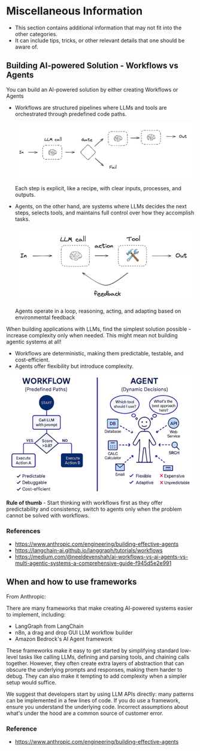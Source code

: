 # Miscellaneous Information
- This section contains additional information that may not fit into the other categories.
- It can include tips, tricks, or other relevant details that one should be aware of.

## Building AI-powered Solution - Workflows vs Agents

You can build an AI-powered solution by either creating Workflows or Agents
- ⁠Workflows are structured pipelines where LLMs and tools are orchestrated through predefined code paths.
    
    <img src="images/workflow.png" alt="workflow" width="600"/>

    Each step is explicit, like a recipe, with clear inputs, processes, and outputs.
- Agents, on the other hand, are systems where LLMs decides the next steps, selects tools, and maintains full control over how they accomplish tasks.

    <img src="images/agent.png" alt="agent" width="580"/>

    Agents operate in a loop, reasoning, acting, and adapting based on environmental feedback

When building applications with LLMs, find the simplest solution possible - increase complexity only when needed. This might mean not building agentic systems at all!

- Workflows are deterministic, making them predictable, testable, and cost-efficient.
- Agents offer flexibility but introduce complexity.

<img src="images/workflow_vs_agent.png" alt="agent" width="580"/>

**Rule of thumb** - Start thinking with workflows first as they offer predictability and consistency, switch to agents only when the problem cannot be solved with workflows.

### References
- https://www.anthropic.com/engineering/building-effective-agents
- https://langchain-ai.github.io/langgraph/tutorials/workflows
- https://medium.com/@neeldevenshah/ai-workflows-vs-ai-agents-vs-multi-agentic-systems-a-comprehensive-guide-f945d5e2e991

## When and how to use frameworks

From Anthropic:

There are many frameworks that make creating AI-powered systems easier to implement, including:
- LangGraph from LangChain
- n8n, a drag and drop GUI LLM workflow builder
- Amazon Bedrock's AI Agent framework

These frameworks make it easy to get started by simplifying standard low-level tasks like calling LLMs, defining and parsing tools, and chaining calls together. However, they often create extra layers of abstraction that can obscure the underlying prompts ​​and responses, making them harder to debug. They can also make it tempting to add complexity when a simpler setup would suffice.

We suggest that developers start by using LLM APIs directly: many patterns can be implemented in a few lines of code. If you do use a framework, ensure you understand the underlying code. Incorrect assumptions about what's under the hood are a common source of customer error.

### Reference
- https://www.anthropic.com/engineering/building-effective-agents
